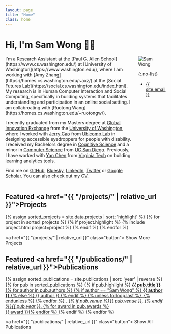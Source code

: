 ```yaml
---
layout: page
title: "Home"
class: home
---
```


# Hi, I'm Sam Wong 👋🏻

<div class="columns" markdown="1">

<div class="intro" markdown="1">
I'm a Research Assistant at the [Paul G. Allen School](https://www.cs.washington.edu/) at [University of Washington](https://www.washington.edu/), where I am working with [Amy Zhang](https://homes.cs.washington.edu/~axz/) at the [Social Futures Lab](https://social.cs.washington.edu/index.html). My research is in Human Computer Interaction and Social Computing, specifically in building systems that facilitates understanding and participation in an online social setting. I am collabroating with [Ruotong Wang](https://homes.cs.washington.edu/~ruotongw/).

I recently graduated from my Masters degree at [Global Innovation Exchange](https://gix.uw.edu/) from the [University of Washington](https://www.washington.edu/), where I worked with [Jerry Cao](https://jerrycao22.github.io/) from [Ubicomp Lab](https://ubicomplab.cs.washington.edu/) in designing accessible eyedroppers for people with disability. I received my Bachelors degree in [Cognitive Science](https://cogsci.ucsd.edu/) and a minor in [Computer Science](https://cse.ucsd.edu/) from [UC San Diego](https://ucsd.edu/). Previously, I have worked with [Yan Chen](https://chensivan.github.io/) from [Virginia Tech](https://vt.edu/) on building learning analytics tools. 


Find me on [GitHub](https://github.com/samw0627), [Bluesky](https://bsky.app/profile/samwong0627.bsky.social), [LinkedIn](https://www.linkedin.com/in/sam-wong-34a48a157/), [Twitter](https://x.com/samwong627) or [Google Scholar](https://scholar.google.com/citations?user=3ikhPPUAAAAJ&hl=en). You can also check out my [CV](https://docs.google.com/document/d/1-isyXIbIYdkAbXpjAtFqDBIJGTswV75oZ_GFzHkoXr8/edit?usp=sharing).
</div>

<div class="me" markdown="1">
<picture>
  <source srcset='/images/sam_wong.webp' type='image/webp' />
  <img
    src='/images/sam_wong.jpg'
    alt='Sam Wong'
   >
</picture>

{:.no-list}
* <a href="mailto:{{ site.email }}">{{ site.email }}</a>
</div>

</div>


## Featured <a href="{{ "/projects/" | relative_url }}">Projects</a>

<div class="featured-projects">
  {% assign sorted_projects = site.data.projects | sort: 'highlight' %}
  {% for project in sorted_projects %}
    {% if project.highlight %}
      {% include project.html project=project %}
    {% endif %}
  {% endfor %}
</div>

<a href="{{ "/projects/" | relative_url }}" class="button">
  <i class="fas fa-chevron-circle-right"></i>
  Show More Projects
</a>

## Featured <a href="{{ "/publications/" | relative_url }}">Publications</a>

<div class="featured-publications">
  {% assign sorted_publications = site.publications | sort: 'year' | reverse %}
  {% for pub in sorted_publications %}
    {% if pub.highlight %}
      <a href="{{ pub.pdf }}" class="publication">
        <strong>{{ pub.title }}</strong>
        <span class="authors">
          {% for author in pub.authors %}
            {% if author == "Sam Wong" %}
              <strong>{{ author }}</strong>
            {% else %}
              {{ author }}
            {% endif %}
            {% unless forloop.last %}, {% endunless %}
          {% endfor %}
        </span>.
        <i>{% if pub.venue %}{{ pub.venue }}, {% endif %}{{ pub.year }}</i>.
        {% for award in pub.awards %}<br/><span class="award"><i class="fas fa-{% if award == "Best Paper Award" %}trophy{% else %}award{% endif %}" aria-hidden="true"></i> {{ award }}</span>{% endfor %}
      </a>
    {% endif %}
  {% endfor %}
</div>

<a href="{{ "/publications/" | relative_url }}" class="button">
  <i class="fas fa-chevron-circle-right"></i>
  Show All Publications
</a>
